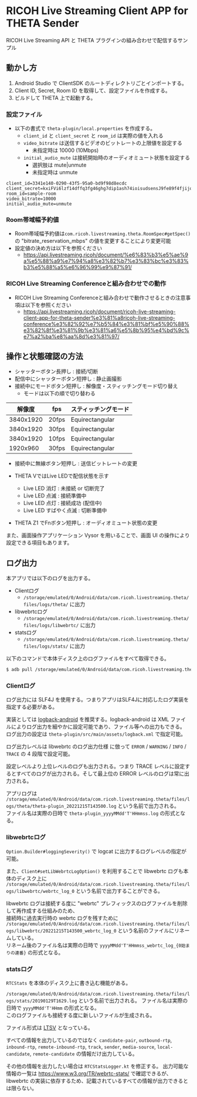 # RICOH Live Streaming Client APP for THETA Sender

RICOH Live Streaming API と THETA プラグインの組み合わせで配信するサンプル

## 動かし方

1. Android Studio で ClientSDK のルートディレクトリごとインポートする。
2. Client ID, Secret, Room ID を取得して、設定ファイルを作成する。
3. ビルドして THETA 上で起動する。

### 設定ファイル

* 以下の書式で `theta-plugin/local.properties` を作成する。
  * `client_id` と `client_secret` と `room_id` は実際の値を入れる
  * `video_bitrate` は送信するビデオのビットレートの上限値を設定する
    * 未指定時は 10000 (10Mbps)
  * `initial_audio_mute` は接続開始時のオーディオミュート状態を設定する
    * 選択肢は mute|unmute
    * 未指定時は unmute
```
client_id=3341e140-0290-43f5-95a0-bd9f98d8ecdc
client_secret=kxiFVi6lzf14dffq3fg46ghg7dip1ash74ioisudsensJ9fe89f4fjijoiafDVcNmg
room_id=sample-room
video_bitrate=10000
initial_audio_mute=unmute
```

### Room帯域幅予約値

* Room帯域幅予約値は`com.ricoh.livestreaming.theta.RoomSpec#getSpec()`の "bitrate_reservation_mbps" の値を変更することにより変更可能
* 設定値の決め方は以下を参照ください
  * https://api.livestreaming.ricoh/document/%e6%83%b3%e5%ae%9a%e5%88%a9%e7%94%a8%e3%82%b7%e3%83%bc%e3%83%b3%e5%88%a5%e6%96%99%e9%87%91/

### RICOH Live Streaming Conferenceと組み合わせでの動作
* RICOH Live Streaming Conferenceと組み合わせで動作させるときの注意事項は以下を参照ください
  * https://api.livestreaming.ricoh/document/ricoh-live-streaming-client-app-for-theta-sender%e3%81%a8ricoh-live-streaming-conference%e3%82%92%e7%b5%84%e3%81%bf%e5%90%88%e3%82%8f%e3%81%9b%e3%81%a6%e5%8b%95%e4%bd%9c%e7%a2%ba%e8%aa%8d%e3%81%97/

## 操作と状態確認の方法

* シャッターボタン長押し : 接続/切断
* 配信中にシャッターボタン短押し : 静止画撮影
* 接続中にモードボタン短押し : 解像度・スティッチングモード切り替え
  * モードは以下の順で切り替わる

| 解像度 | fps | スティッチングモード |
| ------ | ------ | ------ |
| 3840x1920 | 20fps | Equirectangular |
| 3840x1920 | 30fps | Equirectangular |
| 3840x1920 | 10fps | Equirectangular |
| 1920x960 | 30fps | Equirectangular |

* 接続中に無線ボタン短押し : 送信ビットレートの変更
* THETA VではLive LEDで配信状態を示す
  * Live LED 消灯 : 未接続 or 切断完了
  * Live LED 点滅 : 接続準備中
  * Live LED 点灯 : 接続成功 (配信中)
  * Live LED すばやく点滅 : 切断準備中

* THETA Z1 でFnボタン短押し : オーディオミュート状態の変更

また、画面操作アプリケーション Vysor を用いることで、画面 UI の操作により設定できる項目もあります。

## ログ出力

本アプリでは以下のログを出力する。

* Clientログ
  * `/storage/emulated/0/Android/data/com.ricoh.livestreaming.theta/files/logs/theta/` に出力
* libwebrtcログ
  * `/storage/emulated/0/Android/data/com.ricoh.livestreaming.theta/files/logs/libwebrtc/` に出力
* statsログ
  * `/storage/emulated/0/Android/data/com.ricoh.livestreaming.theta/files/logs/stats/` に出力

以下のコマンドで本体ディスク上のログファイルをすべて取得できる。

```sh
$ adb pull /storage/emulated/0/Android/data/com.ricoh.livestreaming.theta/files/logs
```

### Clientログ

ログ出力には SLF4J を使用する。つまりアプリはSLF4Jに対応したログ実装を指定する必要がある。

実装としては [logback-android](https://github.com/tony19/logback-android) を推奨する。logback-android は XML ファイルによりログ出力を細やかに設定可能であり、ファイル等への出力もできる。
ログ出力の設定は `theta-plugin/src/main/assets/logback.xml` で指定可能。　

ログ出力レベルは libwebrtc のログ出力仕様 に倣って `ERROR` / `WARNING` / `INFO` / `TRACE` の 4 段階で設定可能。

設定レベルより上位レベルのログも出力される。つまり TRACE レベルに設定するとすべてのログが出力される。そして最上位の ERROR レベルのログは常に出力される。

アプリログは `/storage/emulated/0/Android/data/com.ricoh.livestreaming.theta/files/logs/theta/theta-plugin_20221215T143500.log` という名前で出力される。  
ファイル名は実際の日時で `theta-plugin_yyyyMMdd'T'HHmmss.log` の形式となる。

### libwebrtcログ

`Option.Builder#loggingSeverity()` で logcat に出力するログレベルの指定が可能。

また、`Client#setLibWebrtcLogOption()` を利用することで libwebrtc ログも本体のディスク上に `/storage/emulated/0/Android/data/com.ricoh.livestreaming.theta/files/logs/libwebrtc/webrtc_log_0` という名前で出力することができる。

libwebrtc ログは接続する度に "webrtc" プレフィックスのログファイルを削除して再作成する仕組みのため、  
接続時に過去実行時の webrtc ログを残すために `/storage/emulated/0/Android/data/com.ricoh.livestreaming.theta/files/logs/libwebrtc/20221215T143500_webrtc_log_0` という名前のファイルにリネームしている。  
リネーム後のファイル名は実際の日時で `yyyyMMdd'T'HHmmss_webrtc_log_{0始まりの連番}` の形式となる。

### statsログ

`RTCStats` を本体のディスク上に書き込む機能がある。

`/storage/emulated/0/Android/data/com.ricoh.livestreaming.theta/files/logs/stats/20190129T1629.log` という名前で出力される。
ファイル名は実際の日時で `yyyyMMdd'T'HHmm` の形式となる。  
このログファイルも接続する度に新しいファイルが生成される。

ファイル形式は [LTSV](http://ltsv.org/) となっている。

すべての情報を出力しているのではなく `candidate-pair`, `outbound-rtp`, `inbound-rtp`, `remote-inbound-rtp`, `track`, `sender`, `media-source`, `local-candidate`, `remote-candidate` の情報だけ出力している。

その他の情報を出力したい場合は `RTCStatsLogger.kt` を修正する。
出力可能な情報の一覧は https://www.w3.org/TR/webrtc-stats/ で確認できるが、
libwebrtc の実装に依存するため、記載されているすべての情報が出力できるとは限らない。
